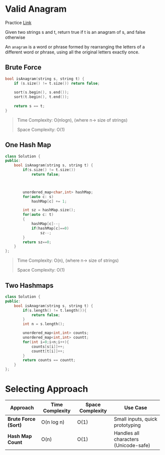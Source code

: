 # Valid Anagram

Practice [Link](https://leetcode.com/problems/valid-anagram/description/)


Given two strings s and t, return true if t is an anagram of s, and false otherwise

An `anagram` is a word or phrase formed by rearranging the letters of a different word or phrase, using all the original letters exactly once.

## Brute Force

```cpp
bool isAnagram(string s, string t) {
    if (s.size() != t.size()) return false;
    
    sort(s.begin(), s.end());
    sort(t.begin(), t.end());
    
    return s == t;
}
```
> Time Complexity: O(nlogn), (where n-> size of strings)
>
> Space Complexity: O(1)

## One Hash Map 

```cpp
class Solution {
public:
    bool isAnagram(string s, string t) {
        if(s.size() != t.size())
            return false;

        

        unordered_map<char,int> hashMap;
        for(auto c: s)
            hashMap[c] += 1;

        int sz = hashMap.size();
        for(auto c: t)
        {
            hashMap[c]--;
            if(hashMap[c]==0)
                sz--;
        }
        return sz==0;
    }
};
```

> Time Complexity: O(n), (where n-> size of strings)
>
> Space Complexity: O(1)


## Two Hashmaps

```cpp
class Solution {
public:
    bool isAnagram(string s, string t) {
        if(s.length() != t.length()){
            return false;
        }
        int n = s.length();

        unordered_map<int,int> counts;
        unordered_map<int,int> countt;
        for(int i=0;i<n;i++){
            counts[s[i]]++;
            countt[t[i]]++;
        }
        return counts == countt; 
    }
};
```

# Selecting Approach

| Approach               | Time Complexity | Space Complexity | Use Case                                 |
| ---------------------- | --------------- | ---------------- | ---------------------------------------- |
| **Brute Force (Sort)** | O(n log n)      | O(1)             | Small inputs, quick prototyping          |
| **Hash Map Count**     | O(n)            | O(1)             | Handles all characters (Unicode-safe)    |
